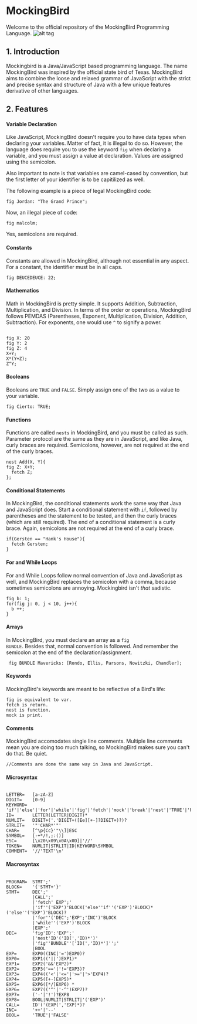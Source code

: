 # MockingBird
Welcome to the official repository of the MockingBird Programming Language.
![alt tag](http://github.com/J-Play/MockingBird/blob/master/Logo.png)

## 1. Introduction
Mockingbird is a Java/JavaScript based programming language. The name MockingBird was inspired by the official state bird of Texas. MockingBird aims to combine the loose and relaxed grammar of JavaScript with the strict and precise syntax and structure of Java with a few unique features derivative of other languages.

## 2. Features
#### Variable Declaration
Like JavaScript, MockingBird doesn't require you to have data types when declaring your variables. Matter of fact, it is illegal to do so. However, the language does require you to use the keyword <code>fig</code> when declaring a variable, and you must assign a value at declaration. Values are assigned using the semicolon.

Also important to note is that variables are camel-cased by convention, but the first letter of your identifier is to be capitilized as well.

The following example is a piece of legal MockingBird code:
<pre><code>fig Jordan: "The Grand Prince";</code></pre>

Now, an illegal piece of code:
<pre><code>fig malcolm;</code></pre>

Yes, semicolons are required.

#### Constants
Constants are allowed in MockingBird, although not essential in any aspect. For a constant, the identifier must be in all caps.
<pre><code>fig DEUCEDEUCE: 22;</code></pre>

#### Mathematics
Math in MockingBird is pretty simple. It supports Addition, Subtraction, Multiplication, and Division. In terms of the order or operations, MockingBird follows PEMDAS (Parentheses, Exponent, Multiplication, Division, Addition, Subtraction). For exponents, one would use <code>^</code> to signify a power.
<pre><code>
fig X: 20
fig Y: 2
fig Z: 4
X+Y;
X*(Y+Z);
Z^Y;
</code></pre>

#### Booleans
Booleans are <code>TRUE</code> and <code>FALSE</code>. Simply assign one of the two as a value to your variable.
<pre><code>fig Cierto: TRUE;</code></pre>

#### Functions
Functions are called <code>nests</code> in MockingBird, and you must be called as such. Parameter protocol are the same as they are in JavaScript, and like Java, curly braces are required. Semicolons, however, are not required at the end of the curly braces.
<pre><code>nest Add(X, Y){
fig Z: X+Y;
  fetch Z;
};</code></pre>

#### Conditional Statements
In MockingBird, the conditional statements work the same way that Java and JavaScript does. Start a conditional statement with <code>if</code>, followed by parentheses and the statement to be tested, and then the curly braces (which are still required). The end of a conditional statement is a curly brace. Again, semicolons are not required at the end of a curly brace.
<pre><code>if(Gersten == "Hank's House"){
  fetch Gersten;
}</code></pre>

#### For and While Loops
For and While Loops follow normal convention of Java and JavaScript as well, and MockingBird replaces the semicolon with a comma, because sometimes semicolons are annoying. Mockingbird isn't *that* sadistic.
<pre><code>fig b: 1;
for(fig j: 0, j < 10, j++){
  b ++;
}</code></pre>

#### Arrays
In MockingBird, you must declare an array as a <code>fig BUNDLE</code>. Besides that, normal convention is followed. And remember the semicolon at the end of the declaration/assignment.
<pre><code> fig BUNDLE Mavericks: [Rondo, Ellis, Parsons, Nowitzki, Chandler]; </code></pre>

#### Keywords
MockingBird's keywords are meant to be reflective of a Bird's life:
<pre><code>fig is equivalent to var.
fetch is return.
nest is function.
mock is print.</code></pre>

#### Comments
MockingBird accomodates single line comments. Multiple line comments mean you are doing too much talking, so MockingBird makes sure you can't do that. Be quiet.
<pre><code>//Comments are done the same way in Java and JavaScript.</code></pre>

#### Microsyntax
<pre><code>
LETTER=   [a-zA-Z]
DIGIT=    [0-9]
KEYWORD=  'if'|'else'|'for'|'while'|'fig'|'fetch'|'mock'|'break'|'nest'|'TRUE'|'FALSE'|'BUNDLE'
ID=       LETTER(LETTER|DIGIT)*
NUMLIT=   DIGIT+('.'DIGIT+([Ee][+-]?DIGIT+)?)?
STRLIT=   '"'CHAR*'"'
CHAR=     [^\p{Cc}'"\\]|ESC
SYMBOL=   [-+*/!,;:()]
ESC=      [\x20\x09\x0A\x0D]|'//'
TOKEN=    NUMLIT|STRLIT|ID|KEYWORD\SYMBOL
COMMENT=  '//'TEXT'\n'
</code></pre>

#### Macrosyntax
<pre><code>
PROGRAM=  STMT';'
BLOCK=    '{'STMT+'}'
STMT=     DEC';'
          |CALL';'
          |'fetch' EXP';'
          |'if''('EXP')'BLOCK('else''if''('EXP')'BLOCK)*('else''('EXP')'BLOCK)?
          |'for''('DEC';'EXP';'INC')'BLOCK
          |'while''('EXP')'BLOCK
          |EXP';'
DEC=      'fig'ID':'EXP';'
          |'nest'ID'('ID(','ID)*')'
          |'fig''BUNDLE''['ID(','ID)*']'';'
          |BOOL
EXP=      EXP0((INC|'=')EXP0)?
EXP0=     EXP1(('||')EXP1)*
EXP1=     EXP2('&&'EXP2)*
EXP2=     EXP3('=='|'!='EXP3)?
EXP3=     EXP4(('<'|'<='|'>='|'>'EXP4)?
EXP4=     EXP5([+-]EXP5)*
EXP5=     EXP6([*/]EXP6) *
EXP6=     EXP7(('^'|'-^')EXP7)?
EXP7=     ('-'|'!')?EXP8
EXP8=     BOOL|NUMLIT|STRLIT|'('EXP')'
CALL=     ID'('(EXP(','EXP)*)?
INC=      '++'|'--'
BOOL=     'TRUE'|'FALSE'
</code></pre>
